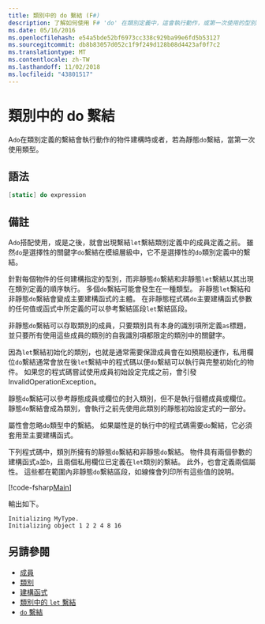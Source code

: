 ```yaml
---
title: 類別中的 do 繫結 (F#)
description: 了解如何使用 F# 'do' 在類別定義中，這會執行動作，或第一次使用的型別時，物件建構的繫結。
ms.date: 05/16/2016
ms.openlocfilehash: e54a5bde52bf6973cc338c929ba99e6fd5b53127
ms.sourcegitcommit: db8b83057d052c1f9f249d128b08d4423af0f7c2
ms.translationtype: MT
ms.contentlocale: zh-TW
ms.lasthandoff: 11/02/2018
ms.locfileid: "43801517"
---
```

# <a name="do-bindings-in-classes"></a>類別中的 do 繫結

A`do`在類別定義的繫結會執行動作的物件建構時或者，若為靜態`do`繫結，當第一次使用類型。

## <a name="syntax"></a>語法

```fsharp
[static] do expression
```

## <a name="remarks"></a>備註

A`do`搭配使用，或是之後，就會出現繫結`let`繫結類別定義中的成員定義之前。 雖然`do`是選擇性的關鍵字`do`繫結在模組層級中，它不是選擇性的`do`類別定義中的繫結。

針對每個物件的任何建構指定的型別，而非靜態`do`繫結和非靜態`let`繫結以其出現在類別定義的順序執行。 多個`do`繫結可能會發生在一種類型。 非靜態`let`繫結和非靜態`do`繫結會變成主要建構函式的主體。 在非靜態程式碼`do`主要建構函式參數的任何值或函式中所定義的可以參考繫結區段`let`繫結區段。

非靜態`do`繫結可以存取類別的成員，只要類別具有本身的識別項所定義`as`標題，並只要所有使用這些成員的類別的自我識別項都限定的類別中的關鍵字。

因為`let`繫結初始化的類別，也就是通常需要保證成員會在如預期般運作，私用欄位`do`繫結通常會放在後`let`繫結中的程式碼以便`do`繫結可以執行與完整初始化的物件。 如果您的程式碼嘗試使用成員初始設定完成之前，會引發 InvalidOperationException。

靜態`do`繫結可以參考靜態成員或欄位的封入類別，但不是執行個體成員或欄位。 靜態`do`繫結會成為類別，會執行之前先使用此類別的靜態初始設定式的一部分。

屬性會忽略`do`類型中的繫結。 如果屬性是的執行中的程式碼需要`do`繫結，它必須套用至主要建構函式。

下列程式碼中，類別所擁有的靜態`do`繫結和非靜態`do`繫結。 物件具有兩個參數的建構函式`a`並`b`，且兩個私用欄位已定義在`let`類別的繫結。 此外，也會定義兩個屬性。 這些都在範圍內非靜態`do`繫結區段，如線條會列印所有這些值的說明。

[!code-fsharp[Main](../../../../samples/snippets/fsharp/lang-ref-1/snippet3101.fs)]

輸出如下。

```console
Initializing MyType.
Initializing object 1 2 2 4 8 16
```

## <a name="see-also"></a>另請參閱

- [成員](index.md)
- [類別](../classes.md)
- [建構函式](constructors.md)
- [類別中的 `let` 繫結](let-bindings-in-classes.md)
- [`do` 繫結](../functions/do-Bindings.md)
